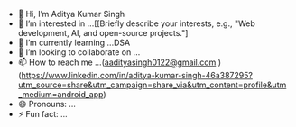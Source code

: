 - 👋 Hi, I’m Aditya Kumar Singh 
- 👀 I’m interested in ...[[Briefly describe your interests, e.g., "Web development, AI, and open-source projects."]
- 🌱 I’m currently learning ...DSA
- 💞️ I’m looking to collaborate on ...
- 📫 How to reach me ...(aadityasingh0122@gmail.com.)(https://www.linkedin.com/in/aditya-kumar-singh-46a387295?utm_source=share&utm_campaign=share_via&utm_content=profile&utm_medium=android_app)
- 😄 Pronouns: ...
- ⚡ Fun fact: ...

<!---
